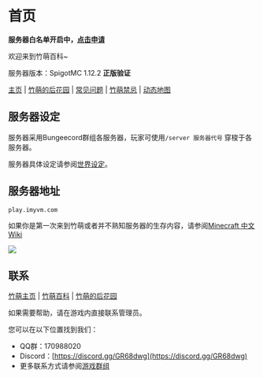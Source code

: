 # 首页

**服务器白名单开启中，**[**点击申请**](help.md)

欢迎来到竹萌百科~

服务器版本：SpigotMC 1.12.2 **正版验证**

[主页](https://github.com/ImyvmCircle/wiki/tree/9e9c1614ab45bd8c2c6ccd652928985ac8c6a5fe/[https:/imyvm.com%7C) \| [竹萌的后花园](https://discuss.imyvm.com|) \| [常见问题](https://github.com/ImyvmCircle/wiki/tree/9e9c1614ab45bd8c2c6ccd652928985ac8c6a5fe/start/常见问题.md) \| [竹萌禁忌](https://github.com/ImyvmCircle/wiki/tree/9e9c1614ab45bd8c2c6ccd652928985ac8c6a5fe/start/竹萌禁忌.md) \| [动态地图](https://github.com/ImyvmCircle/wiki/tree/9e9c1614ab45bd8c2c6ccd652928985ac8c6a5fe/[https:/map.imyvm.com%7C)

## 服务器设定

服务器采用Bungeecord群组各服务器，玩家可使用`/server 服务器代号` 穿梭于各服务器。

服务器具体设定请参阅[世界设定](https://github.com/ImyvmCircle/wiki/tree/9e9c1614ab45bd8c2c6ccd652928985ac8c6a5fe/start/世界设定.md)。

## 服务器地址

`play.imyvm.com`

如果你是第一次来到竹萌或者并不熟知服务器的生存内容，请参阅[Minecraft 中文 Wiki](http://minecraft-zh.gamepedia.com/教程)

 [![](https://minecraft-mp.com/banner-176439-5.png)](https://minecraft-mp.com/server-s176439)

## 联系

[竹萌主页](https://imyvm.com) \| [竹萌百科](https://imyvm.com/wiki) \| [竹萌的后花园](https://discuss.imyvm.com)

如果需要帮助，请在游戏内直接联系管理员。

您可以在以下位置找到我们：

* QQ群：170988020
* Discord：[https://discord.gg/GR68dwg](https://discord.gg/GR68dwg)
* 更多联系方式请参阅[游戏群组](https://github.com/ImyvmCircle/wiki/tree/9e9c1614ab45bd8c2c6ccd652928985ac8c6a5fe/start/游戏群组.md)

